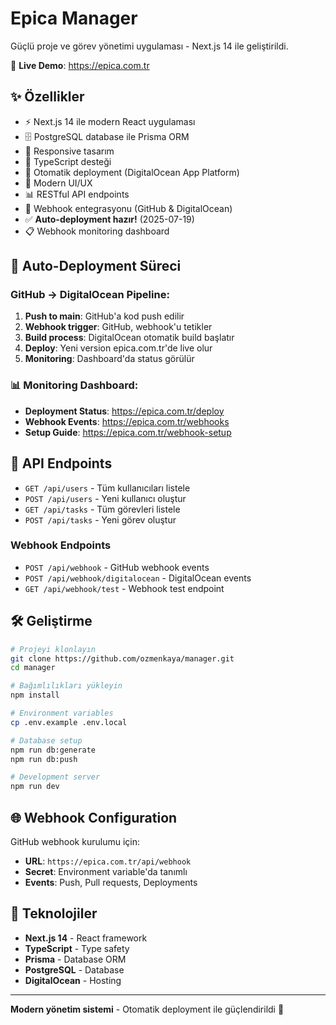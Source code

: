 # Epica Manager

Güçlü proje ve görev yönetimi uygulaması - Next.js 14 ile geliştirildi.

🚀 **Live Demo**: https://epica.com.tr

## ✨ Özellikler

- ⚡ Next.js 14 ile modern React uygulaması
- 🗄️ PostgreSQL database ile Prisma ORM
- 📱 Responsive tasarım
- 🚀 TypeScript desteği
- 🔄 Otomatik deployment (DigitalOcean App Platform)
- 🎨 Modern UI/UX
- 📊 RESTful API endpoints
- 🔗 Webhook entegrasyonu (GitHub & DigitalOcean)
- ✅ **Auto-deployment hazır!** (2025-07-19)
- 📋 Webhook monitoring dashboard

## 🚀 Auto-Deployment Süreci

### GitHub → DigitalOcean Pipeline:
1. **Push to main**: GitHub'a kod push edilir
2. **Webhook trigger**: GitHub, webhook'u tetikler
3. **Build process**: DigitalOcean otomatik build başlatır
4. **Deploy**: Yeni version epica.com.tr'de live olur
5. **Monitoring**: Dashboard'da status görülür

### 📊 Monitoring Dashboard:
- **Deployment Status**: https://epica.com.tr/deploy
- **Webhook Events**: https://epica.com.tr/webhooks
- **Setup Guide**: https://epica.com.tr/webhook-setup

## 🔧 API Endpoints

- `GET /api/users` - Tüm kullanıcıları listele
- `POST /api/users` - Yeni kullanıcı oluştur
- `GET /api/tasks` - Tüm görevleri listele  
- `POST /api/tasks` - Yeni görev oluştur

### Webhook Endpoints
- `POST /api/webhook` - GitHub webhook events
- `POST /api/webhook/digitalocean` - DigitalOcean events
- `GET /api/webhook/test` - Webhook test endpoint

## 🛠️ Geliştirme

```bash
# Projeyi klonlayın
git clone https://github.com/ozmenkaya/manager.git
cd manager

# Bağımlılıkları yükleyin
npm install

# Environment variables
cp .env.example .env.local

# Database setup
npm run db:generate
npm run db:push

# Development server
npm run dev
```

## 🌐 Webhook Configuration

GitHub webhook kurulumu için:
- **URL**: `https://epica.com.tr/api/webhook`
- **Secret**: Environment variable'da tanımlı
- **Events**: Push, Pull requests, Deployments

## 📂 Teknolojiler

- **Next.js 14** - React framework
- **TypeScript** - Type safety
- **Prisma** - Database ORM
- **PostgreSQL** - Database
- **DigitalOcean** - Hosting

---

**Modern yönetim sistemi** - Otomatik deployment ile güçlendirildi 🚀

